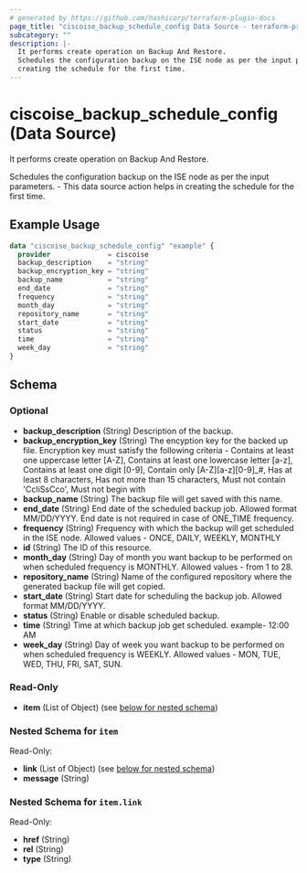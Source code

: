 ```yaml
---
# generated by https://github.com/hashicorp/terraform-plugin-docs
page_title: "ciscoise_backup_schedule_config Data Source - terraform-provider-ciscoise"
subcategory: ""
description: |-
  It performs create operation on Backup And Restore.
  Schedules the configuration backup on the ISE node as per the input parameters. - This data source action helps in
  creating the schedule for the first time.
---
```


# ciscoise_backup_schedule_config (Data Source)

It performs create operation on Backup And Restore.

Schedules the configuration backup on the ISE node as per the input parameters. - This data source action helps in
creating the schedule for the first time.

## Example Usage

```terraform
data "ciscoise_backup_schedule_config" "example" {
  provider              = ciscoise
  backup_description    = "string"
  backup_encryption_key = "string"
  backup_name           = "string"
  end_date              = "string"
  frequency             = "string"
  month_day             = "string"
  repository_name       = "string"
  start_date            = "string"
  status                = "string"
  time                  = "string"
  week_day              = "string"
}
```

<!-- schema generated by tfplugindocs -->
## Schema

### Optional

- **backup_description** (String) Description of the backup.
- **backup_encryption_key** (String) The encyption key for the backed up file. Encryption key must satisfy the following criteria - Contains at least one uppercase letter [A-Z], Contains at least one lowercase letter [a-z], Contains at least one digit [0-9], Contain only [A-Z][a-z][0-9]_#, Has at least 8 characters, Has not more than 15 characters, Must not contain 'CcIiSsCco', Must not begin with
- **backup_name** (String) The backup file will get saved with this name.
- **end_date** (String) End date of the scheduled backup job. Allowed format MM/DD/YYYY. End date is not required in case of ONE_TIME frequency.
- **frequency** (String) Frequency with which the backup will get scheduled in the ISE node. Allowed values - ONCE, DAILY, WEEKLY, MONTHLY
- **id** (String) The ID of this resource.
- **month_day** (String) Day of month you want backup to be performed on when scheduled frequency is MONTHLY. Allowed values - from 1 to 28.
- **repository_name** (String) Name of the configured repository where the generated backup file will get copied.
- **start_date** (String) Start date for scheduling the backup job. Allowed format MM/DD/YYYY.
- **status** (String) Enable or disable scheduled backup.
- **time** (String) Time at which backup job get scheduled. example- 12:00 AM
- **week_day** (String) Day of week you want backup to be performed on when scheduled frequency is WEEKLY. Allowed values - MON, TUE, WED, THU, FRI, SAT, SUN.

### Read-Only

- **item** (List of Object) (see [below for nested schema](#nestedatt--item))

<a id="nestedatt--item"></a>
### Nested Schema for `item`

Read-Only:

- **link** (List of Object) (see [below for nested schema](#nestedobjatt--item--link))
- **message** (String)

<a id="nestedobjatt--item--link"></a>
### Nested Schema for `item.link`

Read-Only:

- **href** (String)
- **rel** (String)
- **type** (String)


